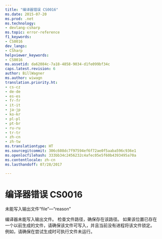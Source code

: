 ```yaml
---
title: "编译器错误 CS0016"
ms.date: 2015-07-20
ms.prod: .net
ms.technology:
- devlang-csharp
ms.topic: error-reference
f1_keywords:
- CS0016
dev_langs:
- CSharp
helpviewer_keywords:
- CS0016
ms.assetid: da62084c-7a18-4858-9034-d1fe099bf34c
caps.latest.revision: 6
author: BillWagner
ms.author: wiwagn
translation.priority.ht:
- cs-cz
- de-de
- es-es
- fr-fr
- it-it
- ja-jp
- ko-kr
- pl-pl
- pt-br
- ru-ru
- tr-tr
- zh-cn
- zh-tw
ms.translationtype: HT
ms.sourcegitcommit: 306c608dc7f97594ef6f72ae0f5aaba596c936e1
ms.openlocfilehash: 333bb34c2456232c4afec05e5f60b4393495a70a
ms.contentlocale: zh-cn
ms.lasthandoff: 07/28/2017

---
```

# <a name="compiler-error-cs0016"></a>编译器错误 CS0016
未能写入输出文件“file”—“reason”  
  
 编译器未能写入输出文件。 检查文件路径，确保存在该路径。 如果该位置已存在一个以前生成的文件，请确保该文件可写入，并且当前没有进程将该文件锁定。 例如，请确保在尝试生成时可执行文件未运行。


